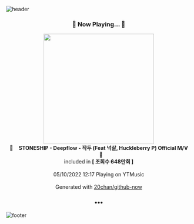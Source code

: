![header](https://capsule-render.vercel.app/api?type=wave&height=170&section=header&text=Hi.%20I'm%20SHIFT&fontColor=090707&fontAlignX=45&fontAlignY=65&fontSize=100)

<h3 align="center">🎵 Now Playing... 🎵</h3>
<p align="center">
  <a href="https://music.youtube.com/watch?v=vGYtZP_cSps">
    <img width="300" src="https://i.ytimg.com/vi/vGYtZP_cSps/sddefault.jpg?sqp=-oaymwEWCJADEOEBIAQqCghqEJQEGHgg6AJIWg&rs">
  </a>
  <br>
  🎵&nbsp&nbsp&nbsp <b>STONESHIP - Deepflow - 작두 (Feat 넉살, Huckleberry P) Official M/V</b> &nbsp&nbsp&nbsp🎵
  <br>
  included in <b>[ 조회수 648만회 ]</b>
  
  <br />
  <br />
  05/10/2022 12:17 Playing on YTMusic
  <br />
  <br />
  Generated with <a href="https://github.com/20chan/github-now">20chan/github-now</a>
</p>

<h3 align="center">•••</h3>

![footer](https://capsule-render.vercel.app/api?type=wave&height=150&section=footer)
